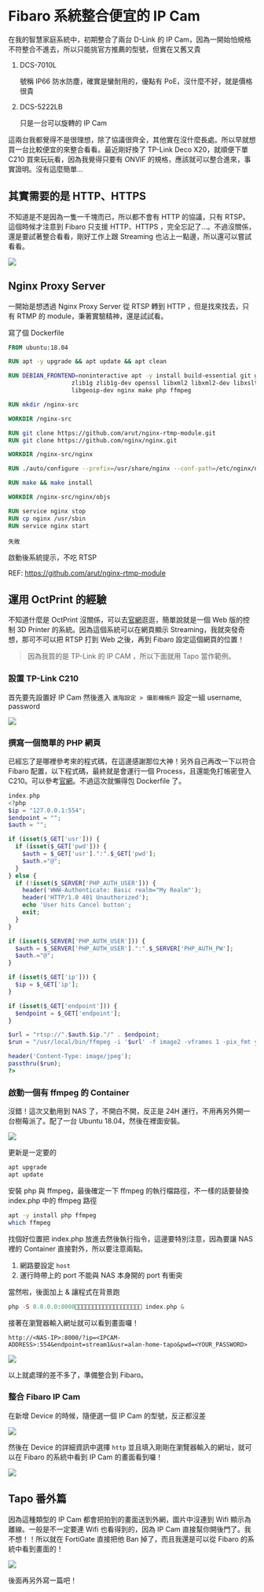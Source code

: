 # Fibaro 系統整合便宜的 IP Cam

在我的智慧家庭系統中，初期整合了兩台 D-Link 的 IP Cam，因為一開始怕規格不符整合不進去，所以只能挑官方推薦的型號，但實在又舊又貴

1. DCS-7010L

    號稱 IP66 防水防塵，確實是蠻耐用的，優點有 PoE，沒什麼不好，就是價格很貴
2. DCS-5222LB

    只是一台可以旋轉的 IP Cam

這兩台我都覺得不是很理想，除了協議很齊全，其他實在沒什麼長處。所以早就想買一台比較便宜的來整合看看。最近剛好換了 TP-Link Deco X20，就順便下單 C210 買來玩玩看，因為我覺得只要有 ONVIF 的規格，應該就可以整合進來，事實證明。沒有這麼簡單...

## 其實需要的是 HTTP、HTTPS

不知道是不是因為一隻一千塊而已，所以都不會有 HTTP 的協議，只有 RTSP。這個時候才注意到 Fibaro 只支援 HTTP、HTTPS ，完全忘記了...。不過沒關係，還是要試著整合看看，剛好工作上跟 Streaming 也沾上一點邊，所以還可以嘗試看看。

![](/assets/smart_home/cheap_ipcam_integration/1-1.png)

## Nginx Proxy Server

一開始是想透過 Nginx Proxy Server 從 RTSP 轉到 HTTP ，但是找來找去，只有 RTMP 的 module，秉著實驗精神，還是試試看。

寫了個 Dockerfile

```Dockerfile
FROM ubuntu:18.04

RUN apt -y upgrade && apt update && apt clean

RUN DEBIAN_FRONTEND=noninteractive apt -y install build-essential git gcc libssl-dev libpcre3 libpcre3-dev \
                  zlib1g zlib1g-dev openssl libxml2 libxml2-dev libxslt1-dev \
                  libgeoip-dev nginx make php ffmpeg

RUN mkdir /nginx-src

WORKDIR /nginx-src

RUN git clone https://github.com/arut/nginx-rtmp-module.git
RUN git clone https://github.com/nginx/nginx.git

WORKDIR /nginx-src/nginx

RUN ./auto/configure --prefix=/usr/share/nginx --conf-path=/etc/nginx/nginx.conf --http-log-path=/var/log/nginx/access.log --error-log-path=/var/log/nginx/error.log --lock-path=/var/lock/nginx.lock --pid-path=/run/nginx.pid --http-client-body-temp-path=/var/lib/nginx/body --http-fastcgi-temp-path=/var/lib/nginx/fastcgi --http-proxy-temp-path=/var/lib/nginx/proxy --http-scgi-temp-path=/var/lib/nginx/scgi --http-uwsgi-temp-path=/var/lib/nginx/uwsgi --with-debug --with-pcre-jit --with-http_ssl_module --with-http_stub_status_module --with-http_realip_module --with-http_auth_request_module --with-http_addition_module --with-http_dav_module --with-http_geoip_module --with-http_gunzip_module --with-http_gzip_static_module --with-http_v2_module --with-http_sub_module --with-http_xslt_module --with-stream --with-stream_ssl_module --with-mail --with-mail_ssl_module --with-threads --add-module=../nginx-rtmp-module

RUN make && make install

WORKDIR /nginx-src/nginx/objs

RUN service nginx stop
RUN cp nginx /usr/sbin
RUN service nginx start
```

`失敗`

啟動後系統提示，不吃 RTSP

REF: https://github.com/arut/nginx-rtmp-module

## 運用 OctPrint 的經驗

不知道什麼是 OctPrint 沒關係，可以去[官網](https://octoprint.org/)逛逛，簡單說就是一個 Web 版的控制 3D Printer 的系統。因為這個系統可以在網頁顯示 Streaming，我就突發奇想，那可不可以把 RTSP 打到 Web 之後，再到 Fibaro 設定這個網頁的位置！

> 因為我買的是 TP-Link 的 IP CAM ，所以下面就用 Tapo 當作範例。

### 設置 TP-Link C210

首先要先設置好 IP Cam 然後進入 `進階設定 > 攝影機帳戶` 設定一組 username, password

![](/assets/smart_home/cheap_ipcam_integration/1-2.jpeg)

### 撰寫一個簡單的 PHP 網頁

已經忘了是哪裡參考來的程式碼，在這邊感謝那位大神！另外自己再改一下以符合 Fibaro 配置，以下程式碼，最終就是會運行一個 Process，且還能免打帳密登入 C210。可以參考[官網](https://www.tp-link.com/tw/support/faq/2680/)。不過這次就懶得包 Dockerfile 了。

```php
index.php
<?php
$ip = "127.0.0.1:554";
$endpoint = "";
$auth = "";

if (isset($_GET['usr'])) {
  if (isset($_GET['pwd'])) {
    $auth = $_GET['usr'].":".$_GET['pwd'];
    $auth.="@";
  }
} else {
  if (!isset($_SERVER['PHP_AUTH_USER'])) {
    header('WWW-Authenticate: Basic realm="My Realm"');
    header('HTTP/1.0 401 Unauthorized');
    echo 'User hits Cancel button';
    exit;
  }
}

if (isset($_SERVER['PHP_AUTH_USER'])) {
  $auth = $_SERVER['PHP_AUTH_USER'].":".$_SERVER['PHP_AUTH_PW'];
  $auth.="@";
}

if (isset($_GET['ip'])) {
  $ip = $_GET['ip'];
}

if (isset($_GET['endpoint'])) {
  $endpoint = $_GET['endpoint'];
}

$url = "rtsp://".$auth.$ip."/" . $endpoint;
$run = "/usr/local/bin/ffmpeg -i '$url' -f image2 -vframes 1 -pix_fmt yuvj420p pipe:";

header('Content-Type: image/jpeg');
passthru($run);
?>
```

### 啟動一個有 ffmpeg 的 Container

沒錯！這次又動用到 NAS 了，不開白不開，反正是 24H 運行，不用再另外開一台樹莓派了。配了一台 Ubuntu 18.04，然後在裡面安裝。

![](/assets/smart_home/cheap_ipcam_integration/1-3.png)

更新是一定要的

```bash
apt upgrade
apt update
```

安裝 php 與 ffmpeg，最後確定一下 ffmpeg 的執行檔路徑，不一樣的話要替換 index.php 中的 ffmpeg 路徑

```bash
apt -y install php ffmpeg
which ffmpeg
```

找個好位置把 index.php 放進去然後執行指令，這邊要特別注意，因為要讓 NAS 裡的 Container 直接對外，所以要注意兩點。

1. 網路要設定 `host`
1. 運行時帶上的 port 不能與 NAS 本身開的 port 有衝突

當然啦，後面加上 & 讓程式在背景跑

```php
php -S 0.0.0.0:8000 index.php &
```

接著在瀏覽器輸入網址就可以看到畫面囉！

 `http://<NAS-IP>:8000/?ip=<IPCAM-ADDRESS>:554&endpoint=stream1&usr=alan-home-tapo&pwd=<YOUR_PASSWORD>`

![](/assets/smart_home/cheap_ipcam_integration/1-4.png)

以上就處理的差不多了，準備整合到 Fibaro。

### 整合 Fibaro IP Cam

在新增 Device 的時候，隨便選一個 IP Cam 的型號，反正都沒差

![](/assets/smart_home/cheap_ipcam_integration/1-5.png)

然後在 Device 的詳細資訊中選擇 `http` 並且填入剛剛在瀏覽器輸入的網址，就可以在 Fibaro 的系統中看到 IP Cam 的畫面看到囉！

![](/assets/smart_home/cheap_ipcam_integration/1-6.png)

## Tapo 番外篇

因為這種類型的 IP Cam 都會把拍到的畫面送到外網，圖片中沒連到 Wifi 顯示為離線。一般是不一定要連 Wifi 也看得到的，因為 IP Cam 直接幫你開後門了。我不想！！所以就在 FortiGate 直接把他 Ban 掉了，而且我還是可以從 Fibaro 的系統中看到畫面的！

![](/assets/smart_home/cheap_ipcam_integration/1-7.jpeg)

後面再另外寫一篇吧！
